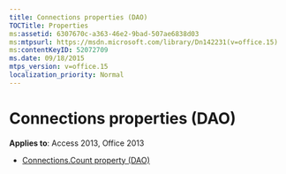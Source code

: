 ```yaml
---
title: Connections properties (DAO)
TOCTitle: Properties
ms:assetid: 6307670c-a363-46e2-9bad-507ae6838d03
ms:mtpsurl: https://msdn.microsoft.com/library/Dn142231(v=office.15)
ms:contentKeyID: 52072709
ms.date: 09/18/2015
mtps_version: v=office.15
localization_priority: Normal
---
```


# Connections properties (DAO)

**Applies to**: Access 2013, Office 2013

- [Connections.Count property (DAO)](connections-count-property-dao.md)

